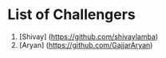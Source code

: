# List of Challengers
1. [Shivay] (https://github.com/shivaylamba)
2. [Aryan] (https://github.com/GajjarAryan)